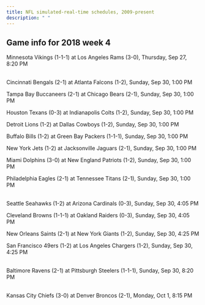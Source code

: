 ```yaml
---
title: NFL simulated-real-time schedules, 2009-present
description: " "
---
```


## Game info for 2018 week 4
Minnesota Vikings (1-1-1) at Los Angeles Rams (3-0), Thursday, Sep 27, 8:20 PM

<br/>Cincinnati Bengals (2-1) at Atlanta Falcons (1-2), Sunday, Sep 30, 1:00 PM

Tampa Bay Buccaneers (2-1) at Chicago Bears (2-1), Sunday, Sep 30, 1:00 PM

Houston Texans (0-3) at Indianapolis Colts (1-2), Sunday, Sep 30, 1:00 PM

Detroit Lions (1-2) at Dallas Cowboys (1-2), Sunday, Sep 30, 1:00 PM

Buffalo Bills (1-2) at Green Bay Packers (1-1-1), Sunday, Sep 30, 1:00 PM

New York Jets (1-2) at Jacksonville Jaguars (2-1), Sunday, Sep 30, 1:00 PM

Miami Dolphins (3-0) at New England Patriots (1-2), Sunday, Sep 30, 1:00 PM

Philadelphia Eagles (2-1) at Tennessee Titans (2-1), Sunday, Sep 30, 1:00 PM

<br/>Seattle Seahawks (1-2) at Arizona Cardinals (0-3), Sunday, Sep 30, 4:05 PM

Cleveland Browns (1-1-1) at Oakland Raiders (0-3), Sunday, Sep 30, 4:05 PM

New Orleans Saints (2-1) at New York Giants (1-2), Sunday, Sep 30, 4:25 PM

San Francisco 49ers (1-2) at Los Angeles Chargers (1-2), Sunday, Sep 30, 4:25 PM

<br/>Baltimore Ravens (2-1) at Pittsburgh Steelers (1-1-1), Sunday, Sep 30, 8:20 PM

<br/>Kansas City Chiefs (3-0) at Denver Broncos (2-1), Monday, Oct 1, 8:15 PM

